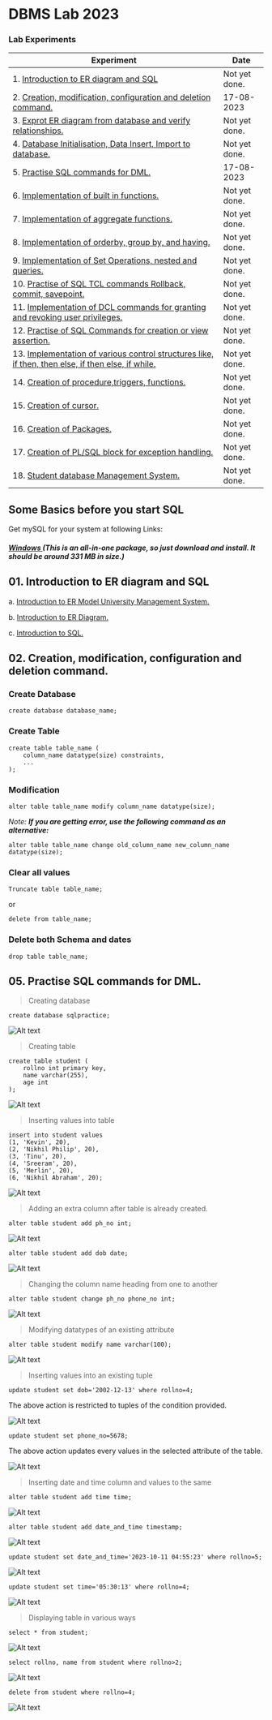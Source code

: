 # DBMS Lab 2023

### Lab Experiments

| Experiment                                                                                                      | Date          |
| --------------------------------------------------------------------------------------------------------------- | ------------- |
| 1. [ Introduction to ER diagram and SQL](#prgm01)                                                               | Not yet done. |
| 2. [ Creation, modification, configuration and deletion command. ](#prgm02)                                     | 17-08-2023    |
| 3. [ Exprot ER diagram from database and verify relationships. ](#prgm03)                                       | Not yet done. |
| 4. [ Database Initialisation, Data Insert, Import to database. ](#prgm04)                                       | Not yet done. |
| 5. [ Practise SQL commands for DML. ](#prgm05)                                                                  | 17-08-2023    |
| 6. [ Implementation of built in functions. ](#prgm06)                                                           | Not yet done. |
| 7. [ Implementation of aggregate functions. ](#prgm07)                                                          | Not yet done. |
| 8. [ Implementation of orderby, group by, and having. ](#prgm08)                                                | Not yet done. |
| 9. [ Implementation of Set Operations, nested and queries. ](#prgm09)                                           | Not yet done. |
| 10. [ Practise of SQL TCL commands Rollback, commit, savepoint. ](#prgm10)                                      | Not yet done. |
| 11. [ Implementation of DCL commands for granting and revoking user privileges. ](#prgm11)                      | Not yet done. |
| 12. [ Practise of SQL Commands for creation or view assertion. ](#prgm12)                                       | Not yet done. |
| 13. [ Implementation of various control structures like, if then, then else, if then else, if while. ](#prgm13) | Not yet done. |
| 14. [ Creation of procedure,triggers, functions. ](#prgm14)                                                     | Not yet done. |
| 15. [ Creation of cursor. ](#prgm15)                                                                            | Not yet done. |
| 16. [ Creation of Packages. ](#prgm16)                                                                          | Not yet done. |
| 17. [ Creation of PL/SQL block for exception handling. ](#prgm17)                                               | Not yet done. |
| 18. [ Student database Management System. ](#prgm18)                                                            | Not yet done. |

## Some Basics before you start SQL

Get mySQL for your system at following Links:

##### [ Windows ](https://dev.mysql.com/downloads/windows/installer/) (This is an all-in-one package, so just download and install. It should be around 331 MB in size.)

<a name="prgm01"></a>

## 01. Introduction to ER diagram and SQL

a. [ Introduction to ER Model University Management System. ](#prgm01a)

b. [ Introduction to ER Diagram. ](#prgm01b)

c. [ Introduction to SQL. ](#prgm01c)

<a name="prgm02"></a>

## 02. Creation, modification, configuration and deletion command.

### Create Database

```
create database database_name;
```

### Create Table

```
create table table_name (
    column_name datatype(size) constraints,
    ...
);
```

### Modification

```
alter table table_name modify column_name datatype(size);
```

_Note:_ **_If you are getting error, use the following command as an alternative:_**

```
alter table table_name change old_column_name new_column_name datatype(size);
```

### Clear all values

```
Truncate table table_name;
```

or

```
delete from table_name;
```

### Delete both Schema and dates

```
drop table table_name;
```

## 05. Practise SQL commands for DML.

> Creating database

```
create database sqlpractice;
```

![Alt text](img/image001.png)

> Creating table

```
create table student (
    rollno int primary key,
    name varchar(255),
    age int
);
```

![Alt text](img/image002.png)

> Inserting values into table

```
insert into student values
(1, 'Kevin', 20),
(2, 'Nikhil Philip', 20),
(3, 'Tinu', 20),
(4, 'Sreeram', 20),
(5, 'Merlin', 20),
(6, 'Nikhil Abraham', 20);
```

![Alt text](img/image.png)

> Adding an extra column after table is already created.

```
alter table student add ph_no int;
```

![Alt text](/img/image-1.png)

```
alter table student add dob date;
```

![Alt text](/img/image-2.png)

> Changing the column name heading from one to another

```
alter table student change ph_no phone_no int;
```

![Alt text](/img/image-3.png)

> Modifying datatypes of an existing attribute

```
alter table student modify name varchar(100);
```

![Alt text](/img/image-4.png)

> Inserting values into an existing tuple

```
update student set dob='2002-12-13' where rollno=4;
```

The above action is restricted to tuples of the condition provided.

![Alt text](/img/image-5.png)

```
update student set phone_no=5678;
```

The above action updates every values in the selected attribute of the table.

![Alt text](/img/image-6.png)

> Inserting date and time column and values to the same

```
alter table student add time time;
```

![Alt text](/img/image-7.png)

```
alter table student add date_and_time timestamp;
```

![Alt text](/img/image-8.png)

```
update student set date_and_time='2023-10-11 04:55:23' where rollno=5;
```

![Alt text](/img/image-9.png)

```
update student set time='05:30:13' where rollno=4;
```

![Alt text](/img/image-10.png)

<a name="prgm05"></a>

> Displaying table in various ways

```
select * from student;
```

![Alt text](/img/image-11.png)

```
select rollno, name from student where rollno>2;
```

![Alt text](/img/image-12.png)

```
delete from student where rollno=4;
```

![Alt text](/img/image-13.png)
